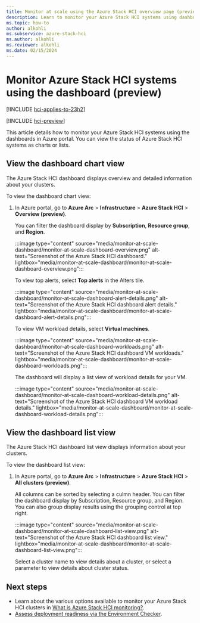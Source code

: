 ```yaml
---
title: Monitor at scale using the Azure Stack HCI overview page (preview)
description: Learn to monitor your Azure Stack HCI systems using dashboards in Azure portal. You can view the status of Azure Stack HCI systems as charts or lists.
ms.topic: how-to
author: alkohli
ms.subservice: azure-stack-hci
ms.author: alkohli
ms.reviewer: alkohli
ms.date: 02/15/2024
---
```


# Monitor Azure Stack HCI systems using the dashboard (preview)

[!INCLUDE [hci-applies-to-23h2](../../includes/hci-applies-to-23h2.md)]

[!INCLUDE [hci-preview](../../includes/hci-preview.md)]

This article details how to monitor your Azure Stack HCI systems using the dashboards in Azure portal. You can view the status of Azure Stack HCI systems as charts or lists.

## View the dashboard chart view

The Azure Stack HCI dashboard displays overview and detailed information about your clusters.

To view the dashboard chart view:

1. In Azure portal, go to **Azure Arc** > **Infrastructure** > **Azure Stack HCI** > **Overview (preview)**.

   You can filter the dashboard display by **Subscription**, **Resource group**, and **Region**.

   :::image type="content" source="media/monitor-at-scale-dashboard/monitor-at-scale-dashboard-overview.png" alt-text="Screenshot of the Azure Stack HCI dashboard." lightbox="media/monitor-at-scale-dashboard/monitor-at-scale-dashboard-overview.png":::

   To view top alerts, select **Top alerts** in the Alters tile.

   :::image type="content" source="media/monitor-at-scale-dashboard/monitor-at-scale-dashboard-alert-details.png" alt-text="Screenshot of the Azure Stack HCI dashboard alert details." lightbox="media/monitor-at-scale-dashboard/monitor-at-scale-dashboard-alert-details.png":::

   To view VM workload details, select **Virtual machines**.

   :::image type="content" source="media/monitor-at-scale-dashboard/monitor-at-scale-dashboard-workloads.png" alt-text="Screenshot of the Azure Stack HCI dashboard VM workloads." lightbox="media/monitor-at-scale-dashboard/monitor-at-scale-dashboard-workloads.png":::

   The dashboard will display a list view of workload details for your VM.

   :::image type="content" source="media/monitor-at-scale-dashboard/monitor-at-scale-dashboard-workload-details.png" alt-text="Screenshot of the Azure Stack HCI dashboard VM workload details." lightbox="media/monitor-at-scale-dashboard/monitor-at-scale-dashboard-workload-details.png":::

## View the dashboard list view

The Azure Stack HCI dashboard list view displays information about your clusters.

To view the dashboard list view:

1. In Azure portal, go to **Azure Arc** > **Infrastructure** > **Azure Stack HCI** > **All clusters (preview)**.

   All columns can be sorted by selecting a culmn header. You can filter the dashboard display by Subscription, Resource group, and Region. You can also group display results using the grouping control at top right.

   :::image type="content" source="media/monitor-at-scale-dashboard/monitor-at-scale-dashboard-list-view.png" alt-text="Screenshot of the Azure Stack HCI dashboard list view." lightbox="media/monitor-at-scale-dashboard/monitor-at-scale-dashboard-list-view.png":::

   Select a cluster name to view details about a cluster, or select a parameter to view details about cluster status.

## Next steps

- Learn about the various options available to monitor your Azure Stack HCI clusters in [What is Azure Stack HCI monitoring?](monitoring-overview.md).
- [Assess deployment readiness via the Environment Checker](../manage/use-environment-checker.md).
